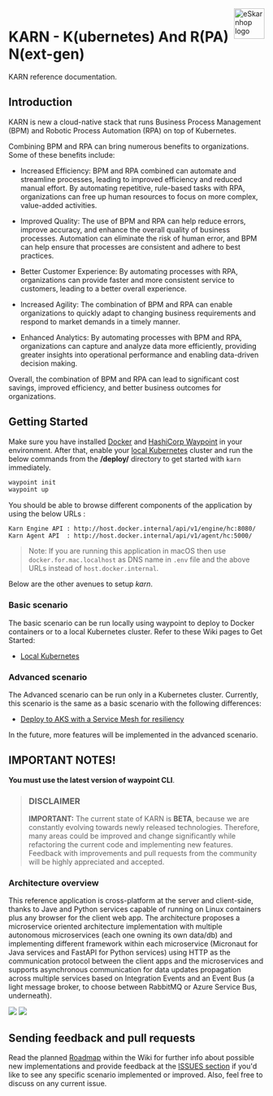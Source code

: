 <a href="https://karn.io">
   <img src="https://via.placeholder.com/150" alt="eSkarnhop logo" title="karn" align="right" height="60" />
</a>

# KARN - K(ubernetes) And R(PA) N(ext-gen)

KARN reference documentation.

## Introduction

KARN is new a cloud-native stack that runs Business Process Management (BPM) and Robotic Process Automation (RPA) on top of Kubernetes.

Combining BPM and RPA can bring numerous benefits to organizations. Some of these benefits include:

- Increased Efficiency: BPM and RPA combined can automate and streamline processes, leading to improved efficiency and reduced manual effort. By automating repetitive, rule-based tasks with RPA, organizations can free up human resources to focus on more complex, value-added activities.

- Improved Quality: The use of BPM and RPA can help reduce errors, improve accuracy, and enhance the overall quality of business processes. Automation can eliminate the risk of human error, and BPM can help ensure that processes are consistent and adhere to best practices.

- Better Customer Experience: By automating processes with RPA, organizations can provide faster and more consistent service to customers, leading to a better overall experience.

- Increased Agility: The combination of BPM and RPA can enable organizations to quickly adapt to changing business requirements and respond to market demands in a timely manner.

- Enhanced Analytics: By automating processes with BPM and RPA, organizations can capture and analyze data more efficiently, providing greater insights into operational performance and enabling data-driven decision making.

Overall, the combination of BPM and RPA can lead to significant cost savings, improved efficiency, and better business outcomes for organizations.

## Getting Started

Make sure you have installed [Docker](https://docs.docker.com/docker-for-windows/install/) and [HashiCorp Waypoint](https://developer.hashicorp.com/waypoint/tutorials/get-started-docker/get-started-docker) in your environment. After that, enable your [local Kubernetes](https://github.com/cderue/karn-doc/wiki/Deploy-to-Local-Kubernetes) cluster and run the below commands from the **/deploy/** directory to get started with `karn` immediately.

```powershell
waypoint init
waypoint up
```

You should be able to browse different components of the application by using the below URLs :

```
Karn Engine API : http://host.docker.internal/api/v1/engine/hc:8080/
Karn Agent API  : http://host.docker.internal/api/v1/agent/hc:5000/
```

>Note: If you are running this application in macOS then use `docker.for.mac.localhost` as DNS name in `.env` file and the above URLs instead of `host.docker.internal`.

Below are the other avenues to setup *karn*.

### Basic scenario

The basic scenario can be run locally using waypoint to deploy to Docker containers or to a local Kubernetes cluster. Refer to these Wiki pages to Get Started:

- [Local Kubernetes](https://github.com/dotnet-architecture/eShopOnContainers/wiki/Deploy-to-Local-Kubernetes)

### Advanced scenario

The Advanced scenario can be run only in a Kubernetes cluster. Currently, this scenario is the same as a basic scenario with the following differences:

- [Deploy to AKS with a Service Mesh for resiliency](https://github.com/dotnet-architecture/eShopOnContainers/wiki/Deploy-to-Azure-Kubernetes-Service-(AKS))

In the future, more features will be implemented in the advanced scenario.


## IMPORTANT NOTES!

**You must use the latest version of waypoint CLI**.

>
> ### DISCLAIMER
>
> **IMPORTANT:** The current state of KARN is **BETA**, because we are constantly evolving towards newly released technologies. Therefore, many areas could be improved and change significantly while refactoring the current code and implementing new features. Feedback with improvements and pull requests from the community will be highly appreciated and accepted.

### Architecture overview

This reference application is cross-platform at the server and client-side, thanks to Jave and Python services capable of running on Linux containers plus any browser for the client web app.
The architecture proposes a microservice oriented architecture implementation with multiple autonomous microservices (each one owning its own data/db) and implementing different framework within each microservice (Micronaut for Java services and FastAPI for Python services) using HTTP as the communication protocol between the client apps and the microservices and supports asynchronous communication for data updates propagation across multiple services based on Integration Events and an Event Bus (a light message broker, to choose between RabbitMQ or Azure Service Bus, underneath).

![](img/eshop_logo.png)
![](img/eShopOnContainers-architecture.png)

## Sending feedback and pull requests

Read the planned [Roadmap](https://github.com/cderue/karn/wiki/Roadmap) within the Wiki for further info about possible new implementations and provide feedback at the [ISSUES section](https://github.com/cderue/karn/issues) if you'd like to see any specific scenario implemented or improved. Also, feel free to discuss on any current issue.
